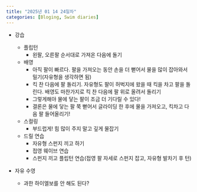 ```yaml
---
title: "2025년 01 14 24일차"
categories: [Bloging, Swim diaries]
---
```


- 강습
  - 플립턴
    - 왼팔, 오른팔 순서대로 가져온 다음에 돌기
  - 배영
    - 아직 팔이 빠르다. 팔을 가져오는 동안 손을 더 뻗어서 물을 많이 잡아와서 밀기(자유형을 생각하면 됨)
    - 킥 찬 다음에 팔 돌리기. 자유형도 팔이 허벅지에 왔을 때 킥을 차고 팔을 돌린다. 배영도 마찬가지로 킥 찬 다음에 팔 위로 올려서 돌리기
    - 그렇게해야 물에 닿는 팔이 조금 더 기다릴 수 있다! 
    - 결론은 물에 닿는 팔 쭉 뻗어서 글라이딩 한 후에 물을 가져오고, 킥차고 다음 팔 들어올리기!
  - 스컬링
    - 부드럽게! 힘 많이 주지 말고 깊게 물잡기
  - 드릴 연습
    - 자유형 스펀지 끼고 하기
    - 접영 웨이브 연습
    - 스펀지 끼고 플립턴 연습(접영 팔 자세로 스펀지 잡고, 자유형 발차기 후 턴)

- 자유 수영
  - 과한 하이엘보를 안 해도 된다?
